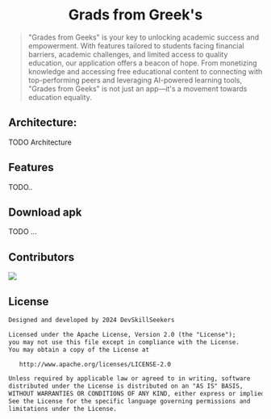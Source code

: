 <h1 align="center">Grads from Greek's</h1>

> "Grades from Geeks" is your key to unlocking academic success and empowerment. With features tailored to students facing financial barriers, academic challenges, and limited access to quality education, our application offers a beacon of hope. From monetizing knowledge and accessing free educational content to connecting with top-performing peers and leveraging AI-powered learning tools, "Grades from Geeks" is not just an app—it's a movement towards education equality. 


## Architecture:
TODO Architecture

## Features
TODO..

## Download apk
TODO ...

## Contributors
<a href="https://github.com/DevSkillSeekers/GradesFromGeeks/graphs/contributors">
  <img src="https://contrib.rocks/image?repo=DevSkillSeekers/GradesFromGeeks" />
</a>

## License

```xml
Designed and developed by 2024 DevSkillSeekers

Licensed under the Apache License, Version 2.0 (the "License");
you may not use this file except in compliance with the License.
You may obtain a copy of the License at

   http://www.apache.org/licenses/LICENSE-2.0

Unless required by applicable law or agreed to in writing, software
distributed under the License is distributed on an "AS IS" BASIS,
WITHOUT WARRANTIES OR CONDITIONS OF ANY KIND, either express or implied.
See the License for the specific language governing permissions and
limitations under the License.
```
